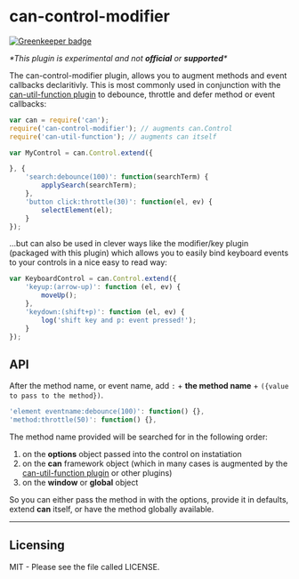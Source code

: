 # can-control-modifier

[![Greenkeeper badge](https://badges.greenkeeper.io/canjs/can-control-modifier.svg)](https://greenkeeper.io/)

_\*This plugin is experimental and not **official** or **supported**\*_


The can-control-modifier plugin, allows you to augment methods and event callbacks declaritivly. This is most commonly used in conjunction with the [can-util-function plugin](https://github.com/canjs/can-util-function) to debounce, throttle and defer method or event callbacks:

```javascript
var can = require('can');
require('can-control-modifier'); // augments can.Control
require('can-util-function'); // augments can itself

var MyControl = can.Control.extend({

}, {
    'search:debounce(100)': function(searchTerm) {
        applySearch(searchTerm);
    },
    'button click:throttle(30)': function(el, ev) {
        selectElement(el);
    }
});
```

...but can also be used in clever ways like the modifier/key plugin (packaged with this plugin) which allows you to easily bind keyboard events to your controls in a nice easy to read way:

```javascript
var KeyboardControl = can.Control.extend({
    'keyup:(arrow-up)': function (el, ev) {
        moveUp();
    },
    'keydown:(shift+p)': function (el, ev) {
        log('shift key and p: event pressed!');
    }
});
```

## API

After the method name, or event name, add `:` + **the method name** + `({value to pass to the method})`.

```javascript
'element eventname:debounce(100)': function() {},
'method:throttle(50)': function() {},

```

The method name provided will be searched for in the following order:

1. on the **options** object passed into the control on instatiation
2. on the **can** framework object (which in many cases is augmented by the [can-util-function plugin](https://github.com/canjs/can-util-function) or other plugins)
3. on the **window** or **global** object

So you can either pass the method in with the options, provide it in defaults, extend **can** itself, or have the method globally available.

-------------------


Licensing
---------

  MIT - Please see the file called LICENSE.

